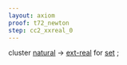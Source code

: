 ```yaml
---
layout: axiom
proof: t72_newton
step: cc2_xxreal_0
---
```


<div class="mizar">
<a NAME="CC2"><span class="kw">cluster </span></a> <a href="http://grid01.ciirc.cvut.cz/~mptp/7.13.01_4.181.1147/html/ordinal1.html#V7" title="ORDINAL1:attr.7">natural</a>  <span class="kw"> -&gt; </span> <a href="http://grid01.ciirc.cvut.cz/~mptp/7.13.01_4.181.1147/html/xxreal_0.html#V1" title="XXREAL_0:attr.1">ext-real</a>   for    <a href="http://grid01.ciirc.cvut.cz/~mptp/7.13.01_4.181.1147/html/hidden.html#M1" title="HIDDEN:mode.1">set</a> ;<br>
</div>
